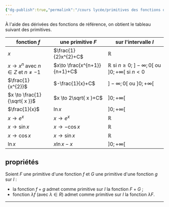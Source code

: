 ```yaml
---
{"dg-publish":true,"permalink":"/cours lycée/primitives des fonctions de référence/"}
---
```


À l'aide des dérivées des fonctions de référence, on obtient le tableau suivant des primitives.

fonction $f$|une primitive $F$|sur l'intervalle $I$
--|--|--
$x$|$\frac{1}{2}x^{2}+C$|$ℝ$
$x \to x^{n}$ avec $n \in Z$ et $n \neq -1$|$x\to \frac{x^{n+1}}{n+1}+C$|$ℝ$ si $n\geq 0$; $]-\infty;0[$ ou $]0;+\infty[$ si $n<0$
$\frac{1}{x^{2}}$|$-\frac{1}{x}+C$|$]−∞;0[$ ou $]0;+∞[$
$x \to \frac{1}{\sqrt{ x }}$|$x \to 2\sqrt{ x }+C$|$]0;+\infty[$
$\frac{1}{x}$|$\ln x$|$]0;+\infty[$
$x \to e^{x}$|$x \to e^{x}$|$ℝ$
$x \to \sin x$|$x \to -\cos x$|$ℝ$
$x \to \cos x$|$x \to \sin x$|$ℝ$
$\ln x$|$x \ln x -x$|$]0;+\infty[$
## propriétés
Soient $F$ une primitive d'une fonction $f$ et $G$ une primitive d'une fonction $g$ sur $I$ :
- la fonction $f+g$ admet comme primitive sur $I$ la fonction $F+G$ ;
- fonction $\lambda f$ (avec $\lambda\in R$) admet comme primitive sur $I$ la fonction $\lambda F$.

---

